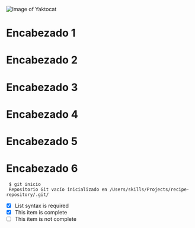 ![Image of Yaktocat](https://octodex.github.com/images/yaktocat.png)

# Encabezado 1
# Encabezado 2
# Encabezado 3
# Encabezado 4
# Encabezado 5
# Encabezado 6


```
 $ git inicio
 Repositorio Git vacío inicializado en /Users/skills/Projects/recipe-repository/.git/
 ```

- [x] List syntax is required
- [x] This item is complete
- [ ] This item is not complete
